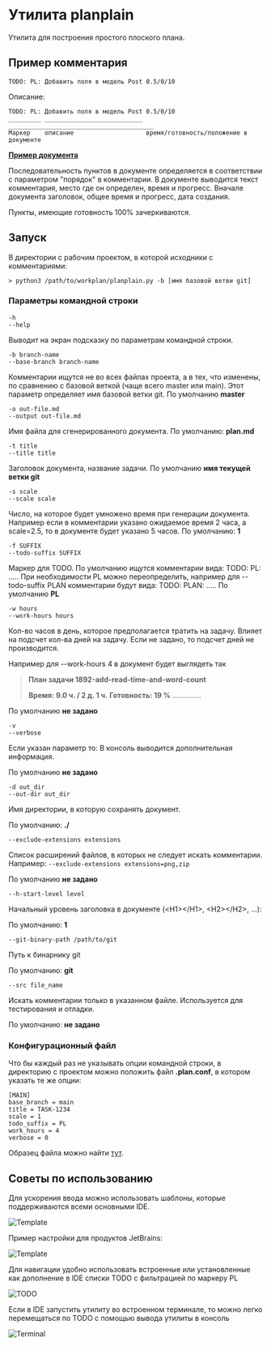 # Утилита planplain

Утилита для построения простого плоского плана.

## Пример комментария

```
TODO: PL: Добавить поля в модель Post 0.5/0/10
```

Описание:

```
TODO: PL: Добавить поля в модель Post 0.5/0/10
_________ ___________________________ ________________________________________
Маркер    описание                    время/готовность/положение в документе
```

__[Пример документа](plan-plain-example.md)__

Последовательность пунктов в документе определяется в соответствии с параметром "порядок" в комментарии. В документе выводится текст комментария, место где он определен, время и прогресс. Вначале документа заголовок, общее время и прогресс, дата создания.

Пункты, имеющие готовность 100% зачеркиваются.

## Запуск

В директории с рабочим проектом, в которой исходники с комментариями:

```
> python3 /path/to/workplan/planplain.py -b [имя базовой ветви git]
```

### Параметры командной строки

```
-h
--help
```
Выводит на экран подсказку по параметрам командной строки.


```
-b branch-name
--base-branch branch-name
```

Комментарии ищутся не во всех файлах проекта, а в тех, что изменены, по сравнению с базовой веткой (чаще всего master или main). Этот параметр определяет имя базовой ветки git.
По умолчанию __master__

```
-o out-file.md
--output out-file.md
```

Имя файла для сгенерированного документа.
По умолчанию: __plan.md__

```
-t title
--title title
```

Заголовок документа, название задачи.
По умолчанию __имя текущей ветки git__

```
-s scale
--scale scale
```

Число, на которое будет умножено время при генерации документа. Например если в комментарии указано ожидаемое время 2 часа, а scale=2.5, то в документе будет указано 5 часов.
По умолчанию: __1__

```
-f SUFFIX
--todo-suffix SUFFIX
```

Маркер для TODO. По умолчанию ищутся комментарии вида: TODO: PL: .....
При необходимости PL можно переопределить, например для --todo-suffix PLAN комментарии будут вида: TODO: PLAN: .....
По умолчанию __PL__


```
-w hours
--work-hours hours
```

Кол-во часов в день, которое предполагается тратить на задачу. Влияет на подсчет кол-ва дней на задачу. Если не задано, то подсчет дней не производится.

Например для --work-hours 4 в документ будет выглядеть так

> __План задачи 1892-add-read-time-and-word-count__
>
> **Время: 9.0 ч. / 2 д. 1 ч.**
> **Готовность: 19 %**
> ..............

По умолчанию __не задано__

```
-v
--verbose
```

Если указан параметр то:
В консоль выводится дополнительная информация.

По умолчанию __не задано__

```
-d out_dir
--out-dir out_dir
```

Имя директории, в которую сохранять документ.

По умолчанию: __./__


```
--exclude-extensions extensions
```

Список расширений файлов, в которых не следует искать комментарии. Например: `--exclude-extensions extensions=png,zip`

По умолчанию __не задано__


```
--h-start-level level
```

Начальный уровень заголовка в документе (\<H1>\</H1>, \<H2>\</H2>, ...):

По умолчанию: __1__


```
--git-binary-path /path/to/git
```

Путь к бинарнику git

По умолчанию: __git__


```
--src file_name
```

Искать комментарии только в указанном файле. Используется для тестирования и отладки.

По умолчанию: __не задано__


### Конфигурационный файл

Что бы каждый раз не указывать опции командной строки, в директорию с проектом можно положить файл __.plan.conf__, в котором указать те же опции:

```
[MAIN]
base_branch = main
title = TASK-1234
scale = 1
todo_suffix = PL
work_hours = 4
verbose = 0
```

Образец файла можно найти [тут](../.plan.conf).

## Советы по использованию

Для ускорения ввода можно использовать шаблоны, которые поддерживаются всеми основными IDE.

![Template](plan-plain-tpl-jb.gif)

Пример настройки для продуктов JetBrains:

![Template](plan-plain-tpl-jb.png)

Для навигации удобно использовать встроенные или установленные как дополнение в IDE списки  TODO с фильтрацией по маркеру PL

![TODO](todo.png)

Если в IDE запустить утилиту во встроенном терминале, то можно легко перемещаться по TODO с помощью вывода утилиты в консоль

![Terminal](terminal.png)
